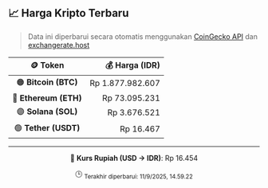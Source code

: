 

<!-- HARGA_KRIPTO -->
## 📈 Harga Kripto Terbaru

> Data ini diperbarui secara otomatis menggunakan [CoinGecko API](https://www.coingecko.com/) dan [exchangerate.host](https://exchangerate.host/)

<div align="center">

| 🪙 Token | 💰 Harga (IDR) |
|:------:|---------------:|
| 🟠 **Bitcoin (BTC)**   | Rp 1.877.982.607 |
| 🔵 **Ethereum (ETH)**  | Rp 73.095.231 |
| 🟣 **Solana (SOL)**    | Rp 3.676.521 |
| 🟢 **Tether (USDT)**   | Rp 16.467 |

---

💱 **Kurs Rupiah (USD → IDR)**: Rp 16.454

🕒 <sub>Terakhir diperbarui: 11/9/2025, 14.59.22</sub>

</div>
<!-- /HARGA_KRIPTO -->